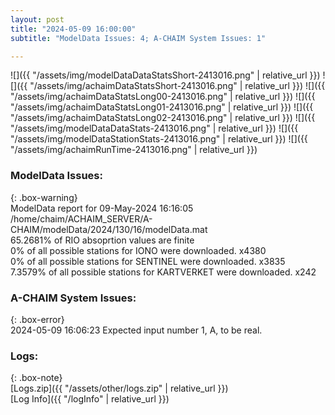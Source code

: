 ```yaml
---
layout: post
title: "2024-05-09 16:00:00"
subtitle: "ModelData Issues: 4; A-CHAIM System Issues: 1"

---
```


![]({{ "/assets/img/modelDataDataStatsShort-2413016.png" | relative_url }})
![]({{ "/assets/img/achaimDataStatsShort-2413016.png" | relative_url }})
![]({{ "/assets/img/achaimDataStatsLong00-2413016.png" | relative_url }})
![]({{ "/assets/img/achaimDataStatsLong01-2413016.png" | relative_url }})
![]({{ "/assets/img/achaimDataStatsLong02-2413016.png" | relative_url }})
![]({{ "/assets/img/modelDataDataStats-2413016.png" | relative_url }})
![]({{ "/assets/img/modelDataStationStats-2413016.png" | relative_url }})
![]({{ "/assets/img/achaimRunTime-2413016.png" | relative_url }})


### ModelData Issues:  
  
{: .box-warning}  
 ModelData report for 09-May-2024 16:16:05   
 /home/chaim/ACHAIM_SERVER/A-CHAIM/modelData/2024/130/16/modelData.mat   
 65.2681% of RIO absoprtion values are finite   
 0% of all possible stations for IONO were downloaded. x4380   
 0% of all possible stations for SENTINEL were downloaded. x3835   
 7.3579% of all possible stations for KARTVERKET were downloaded. x242   
  
### A-CHAIM System Issues:  
  
{: .box-error}  
2024-05-09 16:06:23 Expected input number 1, A, to be real.  

### Logs:  
  
{: .box-note}  
[Logs.zip]({{ "/assets/other/logs.zip" | relative_url }})  
[Log Info]({{ "/logInfo" | relative_url }})  

